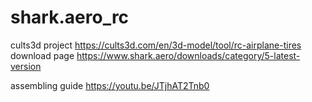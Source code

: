 # shark.aero_rc

cults3d project https://cults3d.com/en/3d-model/tool/rc-airplane-tires
download page https://www.shark.aero/downloads/category/5-latest-version

assembling guide https://youtu.be/JTjhAT2Tnb0

